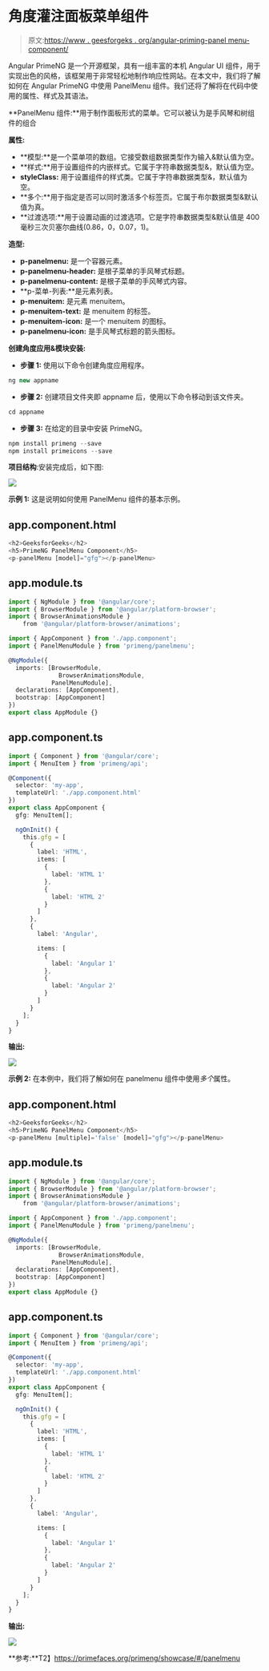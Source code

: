 # 角度灌注面板菜单组件

> 原文:[https://www . geesforgeks . org/angular-priming-panel menu-component/](https://www.geeksforgeeks.org/angular-primeng-panelmenu-component/)

Angular PrimeNG 是一个开源框架，具有一组丰富的本机 Angular UI 组件，用于实现出色的风格，该框架用于非常轻松地制作响应性网站。在本文中，我们将了解如何在 Angular PrimeNG 中使用 PanelMenu 组件。我们还将了解将在代码中使用的属性、样式及其语法。

**PanelMenu 组件:**用于制作面板形式的菜单。它可以被认为是手风琴和树组件的组合

**属性:**

*   **模型:**是一个菜单项的数组。它接受数组数据类型作为输入&默认值为空。
*   **样式:**用于设置组件的内嵌样式。它属于字符串数据类型&，默认值为空。
*   **styleClass:** 用于设置组件的样式类。它属于字符串数据类型&，默认值为空。
*   **多个:**用于指定是否可以同时激活多个标签页。它属于布尔数据类型&默认值为真。
*   **过渡选项:**用于设置动画的过渡选项。它是字符串数据类型&默认值是 400 毫秒三次贝塞尔曲线(0.86，0，0.07，1)。

**造型:**

*   **p-panelmenu:** 是一个容器元素。
*   **p-panelmenu-header:** 是根子菜单的手风琴式标题。
*   **p-panelmenu-content:** 是根子菜单的手风琴式内容。
*   **p-菜单-列表:**是元素列表。
*   **p-menuitem:** 是元素 menuitem。
*   **p-menuitem-text:** 是 menuitem 的标签。
*   **p-menuitem-icon:** 是一个 menuitem 的图标。
*   **p-panelmenu-icon:** 是手风琴式标题的箭头图标。

**创建角度应用&模块安装:**

*   **步骤 1:** 使用以下命令创建角度应用程序。

```ts
ng new appname
```

*   **步骤 2:** 创建项目文件夹即 appname 后，使用以下命令移动到该文件夹。

```ts
cd appname
```

*   **步骤 3:** 在给定的目录中安装 PrimeNG。

```ts
npm install primeng --save
npm install primeicons --save
```

**项目结构**:安装完成后，如下图:

![](img/6e2ac1499ceea2e58d3439c1f9f0d39a.png)

**示例 1:** 这是说明如何使用 PanelMenu 组件的基本示例。

## app.component.html

```ts
<h2>GeeksforGeeks</h2>
<h5>PrimeNG PanelMenu Component</h5>
<p-panelMenu [model]="gfg"></p-panelMenu>
```

## app.module.ts

```ts
import { NgModule } from '@angular/core';
import { BrowserModule } from '@angular/platform-browser';
import { BrowserAnimationsModule } 
    from '@angular/platform-browser/animations';

import { AppComponent } from './app.component';
import { PanelMenuModule } from 'primeng/panelmenu';

@NgModule({
  imports: [BrowserModule, 
              BrowserAnimationsModule, 
            PanelMenuModule],
  declarations: [AppComponent],
  bootstrap: [AppComponent]
})
export class AppModule {}
```

## app.component.ts

```ts
import { Component } from '@angular/core';
import { MenuItem } from 'primeng/api';

@Component({
  selector: 'my-app',
  templateUrl: './app.component.html'
})
export class AppComponent {
  gfg: MenuItem[];

  ngOnInit() {
    this.gfg = [
      {
        label: 'HTML',
        items: [
          {
            label: 'HTML 1'
          },
          {
            label: 'HTML 2'
          }
        ]
      },
      {
        label: 'Angular',

        items: [
          {
            label: 'Angular 1'
          },
          {
            label: 'Angular 2'
          }
        ]
      }
    ];
  }
}
```

**输出:**

![](img/260338b70e4efcd8c7c0c538013f3604.png)

**示例 2:** 在本例中，我们将了解如何在 panelmenu 组件中使用*多个*属性。

## app.component.html

```ts
<h2>GeeksforGeeks</h2>
<h5>PrimeNG PanelMenu Component</h5>
<p-panelMenu [multiple]='false' [model]="gfg"></p-panelMenu>
```

## app.module.ts

```ts
import { NgModule } from '@angular/core';
import { BrowserModule } from '@angular/platform-browser';
import { BrowserAnimationsModule } 
    from '@angular/platform-browser/animations';

import { AppComponent } from './app.component';
import { PanelMenuModule } from 'primeng/panelmenu';

@NgModule({
  imports: [BrowserModule, 
              BrowserAnimationsModule, 
            PanelMenuModule],
  declarations: [AppComponent],
  bootstrap: [AppComponent]
})
export class AppModule {}
```

## app.component.ts

```ts
import { Component } from '@angular/core';
import { MenuItem } from 'primeng/api';

@Component({
  selector: 'my-app',
  templateUrl: './app.component.html'
})
export class AppComponent {
  gfg: MenuItem[];

  ngOnInit() {
    this.gfg = [
      {
        label: 'HTML',
        items: [
          {
            label: 'HTML 1'
          },
          {
            label: 'HTML 2'
          }
        ]
      },
      {
        label: 'Angular',

        items: [
          {
            label: 'Angular 1'
          },
          {
            label: 'Angular 2'
          }
        ]
      }
    ];
  }
}
```

**输出:**

![](img/3416fecb6096820c9eb7f35c74be13e9.png)

**参考:**T2】https://primefaces.org/primeng/showcase/#/panelmenu